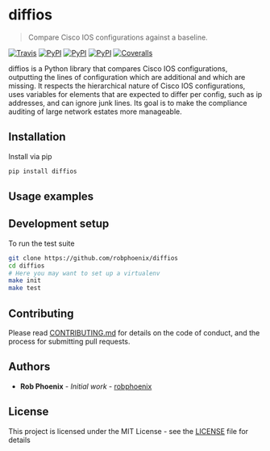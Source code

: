 # diffios

> Compare Cisco IOS configurations against a baseline.

[![Travis](https://img.shields.io/travis/robphoenix/diffios.svg?style=flat-square)](https://travis-ci.org/robphoenix/diffios)
[![PyPI](https://img.shields.io/pypi/v/diffios.svg?style=flat-square)](https://pypi.python.org/pypi/diffios)
[![PyPI](https://img.shields.io/pypi/pyversions/diffios.svg?style=flat-square)](https://pypi.python.org/pypi/diffios)
[![PyPI](https://img.shields.io/pypi/status/diffios.svg?style=flat-square)](ttps://pypi.python.org/pypi/diffios)
[![Coveralls](https://img.shields.io/coveralls/robphoenix/diffios.svg?style=flat-square)](https://coveralls.io/github/robphoenix/diffios?branch=master)

diffios is a Python library that compares Cisco IOS configurations, outputting
the lines of configuration which are additional and which are missing. It
respects the hierarchical nature of Cisco IOS configurations, uses variables
for elements that are expected to differ per config, such as ip addresses, and
can ignore junk lines. Its goal is to make the compliance auditing of large
network estates more manageable.

## Installation

Install via pip

```sh
pip install diffios
```

## Usage examples

## Development setup

To run the test suite

```sh
git clone https://github.com/robphoenix/diffios
cd diffios
# Here you may want to set up a virtualenv
make init
make test
```

## Contributing

Please read [CONTRIBUTING.md](CONTRIBUTING.md) for details on the code of conduct, and the process for submitting pull requests.

## Authors

* **Rob Phoenix** - *Initial work* - [robphoenix](https://robphoenix.com)

## License

This project is licensed under the MIT License - see the [LICENSE](LICENSE) file for details
